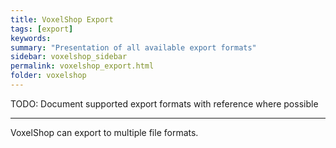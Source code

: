 ```yaml
---
title: VoxelShop Export
tags: [export]
keywords:
summary: "Presentation of all available export formats"
sidebar: voxelshop_sidebar
permalink: voxelshop_export.html
folder: voxelshop
---
```


TODO: Document supported export formats with reference where possible

---

VoxelShop can export to  multiple file formats.
